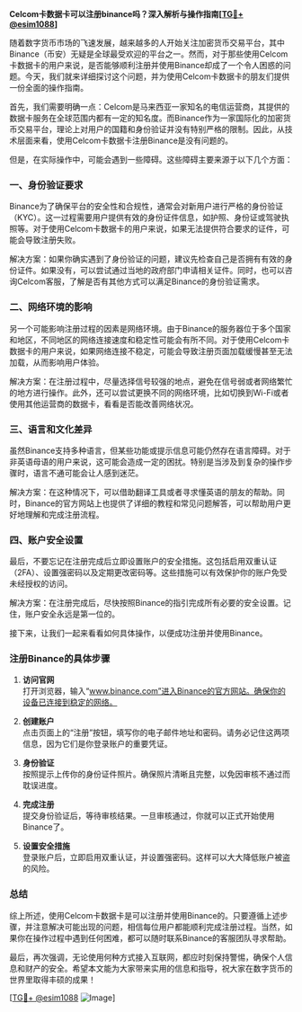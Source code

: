 **Celcom卡数据卡可以注册binance吗？深入解析与操作指南[[TG💪+ @esim1088](https://t.me/s/esim1088)]**

随着数字货币市场的飞速发展，越来越多的人开始关注加密货币交易平台，其中Binance（币安）无疑是全球最受欢迎的平台之一。然而，对于那些使用Celcom卡数据卡的用户来说，是否能够顺利注册并使用Binance却成了一个令人困惑的问题。今天，我们就来详细探讨这个问题，并为使用Celcom卡数据卡的朋友们提供一份全面的操作指南。

首先，我们需要明确一点：Celcom是马来西亚一家知名的电信运营商，其提供的数据卡服务在全球范围内都有一定的知名度。而Binance作为一家国际化的加密货币交易平台，理论上对用户的国籍和身份验证并没有特别严格的限制。因此，从技术层面来看，使用Celcom卡数据卡注册Binance是没有问题的。

但是，在实际操作中，可能会遇到一些障碍。这些障碍主要来源于以下几个方面：

### 一、身份验证要求

Binance为了确保平台的安全性和合规性，通常会对新用户进行严格的身份验证（KYC）。这一过程需要用户提供有效的身份证件信息，如护照、身份证或驾驶执照等。对于使用Celcom卡数据卡的用户来说，如果无法提供符合要求的证件，可能会导致注册失败。

解决方案：如果你确实遇到了身份验证的问题，建议先检查自己是否拥有有效的身份证件。如果没有，可以尝试通过当地的政府部门申请相关证件。同时，也可以咨询Celcom客服，了解是否有其他方式可以满足Binance的身份验证需求。

### 二、网络环境的影响

另一个可能影响注册过程的因素是网络环境。由于Binance的服务器位于多个国家和地区，不同地区的网络连接速度和稳定性可能会有所不同。对于使用Celcom卡数据卡的用户来说，如果网络连接不稳定，可能会导致注册页面加载缓慢甚至无法加载，从而影响用户体验。

解决方案：在注册过程中，尽量选择信号较强的地点，避免在信号弱或者网络繁忙的地方进行操作。此外，还可以尝试更换不同的网络环境，比如切换到Wi-Fi或者使用其他运营商的数据卡，看看是否能改善网络状况。

### 三、语言和文化差异

虽然Binance支持多种语言，但某些功能或提示信息可能仍然存在语言障碍。对于非英语母语的用户来说，这可能会造成一定的困扰。特别是当涉及到复杂的操作步骤时，语言不通可能会让人感到迷茫。

解决方案：在这种情况下，可以借助翻译工具或者寻求懂英语的朋友的帮助。同时，Binance的官方网站上也提供了详细的教程和常见问题解答，可以帮助用户更好地理解和完成注册流程。

### 四、账户安全设置

最后，不要忘记在注册完成后立即设置账户的安全措施。这包括启用双重认证（2FA）、设置强密码以及定期更改密码等。这些措施可以有效保护你的账户免受未经授权的访问。

解决方案：在注册完成后，尽快按照Binance的指引完成所有必要的安全设置。记住，账户安全永远是第一位的。

接下来，让我们一起来看看如何具体操作，以便成功注册并使用Binance。

### 注册Binance的具体步骤

1. **访问官网**  
   打开浏览器，输入“www.binance.com”进入Binance的官方网站。确保你的设备已连接到稳定的网络。

2. **创建账户**  
   点击页面上的“注册”按钮，填写你的电子邮件地址和密码。请务必记住这两项信息，因为它们是你登录账户的重要凭证。

3. **身份验证**  
   按照提示上传你的身份证件照片。确保照片清晰且完整，以免因审核不通过而耽误进度。

4. **完成注册**  
   提交身份验证后，等待审核结果。一旦审核通过，你就可以正式开始使用Binance了。

5. **设置安全措施**  
   登录账户后，立即启用双重认证，并设置强密码。这样可以大大降低账户被盗的风险。

### 总结

综上所述，使用Celcom卡数据卡是可以注册并使用Binance的。只要遵循上述步骤，并注意解决可能出现的问题，相信每位用户都能顺利完成注册过程。当然，如果你在操作过程中遇到任何困难，都可以随时联系Binance的客服团队寻求帮助。

最后，再次强调，无论使用何种方式接入互联网，都应时刻保持警惕，确保个人信息和财产的安全。希望本文能为大家带来实用的信息和指导，祝大家在数字货币的世界里取得丰硕的成果！

[[TG💪+ @esim1088](https://t.me/s/esim1088) ![Image](https://i.postimg.cc/4NQfJmqS/Snipaste-2025-05-13-00-14-12.png)]